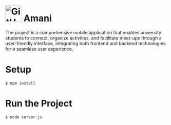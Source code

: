 # <img src="https://github.com/reemodo/Amani/blob/main/dist/logo/logo2.png" alt="GitHub Logo" width="50"/> Amani
The project is a comprehensive mobile application that enables university students to connect, organize activities, and facilitate meet-ups through a user-friendly interface, integrating both frontend and backend technologies for a seamless user experience.

# Setup
```
$ npm install
```

# Run the Project
```
$ node server.js
```
